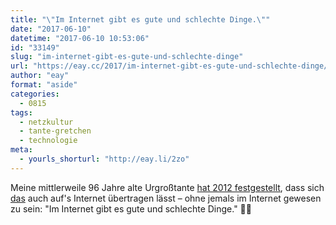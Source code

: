```yaml
---
title: "\"Im Internet gibt es gute und schlechte Dinge.\""
date: "2017-06-10"
datetime: "2017-06-10 10:53:06"
id: "33149"
slug: "im-internet-gibt-es-gute-und-schlechte-dinge"
url: "https://eay.cc/2017/im-internet-gibt-es-gute-und-schlechte-dinge/"
author: "eay"
format: "aside"
categories:
  - 0815
tags:
  - netzkultur
  - tante-gretchen
  - technologie
meta:
  - yourls_shorturl: "http://eay.li/2zo"
---
```


Meine mittlerweile 96 Jahre alte Urgroßtante [hat 2012 festgestellt](https://twitter.com/eay/statuses/164007043898949633), dass sich [das](https://eay.cc/2017/good-and-bad-news-about-computers/) auch auf's Internet übertragen lässt – ohne jemals im Internet gewesen zu sein: "Im Internet gibt es gute und schlechte Dinge." ☝🏻
